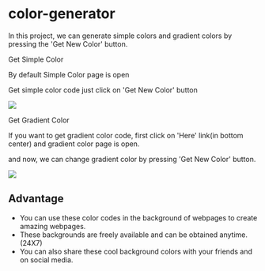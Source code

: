 # color-generator
In this project, we can generate simple colors and gradient colors by pressing the 'Get New Color' button.

<p>Get Simple Color</p>
<p>By default Simple Color page is open</p>
<p>Get simple color code just click on 'Get New Color' button</p>
<img src="https://github.com/BHOLU-SINGH/generate-qr-code/blob/master/output-img-1.png" />


<p>Get Gradient Color</p>
<p>If you want to get gradient color code, first click on 'Here' link(in bottom center) and gradient color page is open.</p>
<p>and now, we can change gradient color by pressing 'Get New Color' button.</p>
<img src="https://github.com/BHOLU-SINGH/generate-qr-code/blob/master/output-img-2.png" />

<h2>Advantage</h2>
<ul>
  <li>You can use these color codes in the background of webpages to create amazing webpages.</li>  
  <li>These backgrounds are freely available and can be obtained anytime. (24X7)</li>
  <li>You can also share these cool background colors with your friends and on social media.</li>
</ul>
